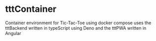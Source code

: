 # tttContainer
Container environment for Tic-Tac-Toe using docker compose uses the tttBackend written in typeScript using Deno and the tttPWA written in Angular
